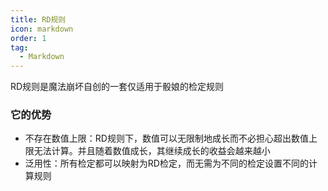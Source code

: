 ```yaml
---
title: RD规则
icon: markdown
order: 1
tag:
  - Markdown
---
```

RD规则是魔法崩坏自创的一套仅适用于骰娘的检定规则
### 它的优势
- 不存在数值上限：RD规则下，数值可以无限制地成长而不必担心超出数值上限无法计算。并且随着数值成长，其继续成长的收益会越来越小
- 泛用性：所有检定都可以映射为RD检定，而无需为不同的检定设置不同的计算规则